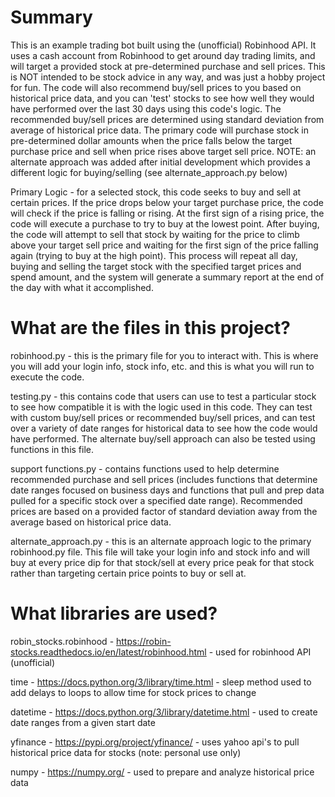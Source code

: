 # Summary
This is an example trading bot built using the (unofficial) Robinhood API.  It uses a cash account from Robinhood to get around day trading limits, and will target a provided stock at pre-determined purchase and sell prices.  This is NOT intended to be stock advice in any way, and was just a hobby project for fun.  The code will also recommend buy/sell prices to you based on historical price data, and you can 'test' stocks to see how well they would have performed over the last 30 days using this code's logic.  The recommended buy/sell prices are determined using standard deviation from average of historical price data.  The primary code will purchase stock in pre-determined dollar amounts when the price falls below the target purchase price and sell when price rises above target sell price.  NOTE: an alternate approach was added after initial development which provides a different logic for buying/selling (see alternate_approach.py below)

Primary Logic - for a selected stock, this code seeks to buy and sell at certain prices.  If the price drops below your target purchase price, the code will check if the price is falling or rising.  At the first sign of a rising price, the code will execute a purchase to try to buy at the lowest point.  After buying, the code will attempt to sell that stock by waiting for the price to climb above your target sell price and waiting for the first sign of the price falling again (trying to buy at the high point).  This process will repeat all day, buying and selling the target stock with the specified target prices and spend amount, and the system will generate a summary report at the end of the day with what it accomplished.


# What are the files in this project?
robinhood.py - this is the primary file for you to interact with.  This is where you will add your login info, stock info, etc. and this is what you will run to execute the code.  

testing.py - this contains code that users can use to test a particular stock to see how compatible it is with the logic used in this code.  They can test with custom buy/sell prices or recommended buy/sell prices, and can test over a variety of date ranges for historical data to see how the code would have performed.  The alternate buy/sell approach can also be tested using functions in this file.

support functions.py - contains functions used to help determine recommended purchase and sell prices (includes functions that determine date ranges focused on business days and functions that pull and prep data pulled for a specific stock over a specified date range).  Recommended prices are based on a provided factor of standard deviation away from the average based on historical price data.

alternate_approach.py - this is an alternate approach logic to the primary robinhood.py file.  This file will take your login info and stock info and will buy at every price dip for that stock/sell at every price peak for that stock rather than targeting certain price points to buy or sell at.


# What libraries are used?
robin_stocks.robinhood - https://robin-stocks.readthedocs.io/en/latest/robinhood.html - used for robinhood API (unofficial)

time - https://docs.python.org/3/library/time.html - sleep method used to add delays to loops to allow time for stock prices to change

datetime - https://docs.python.org/3/library/datetime.html - used to create date ranges from a given start date

yfinance - https://pypi.org/project/yfinance/ - uses yahoo api's to pull historical price data for stocks (note: personal use only)

numpy - https://numpy.org/ - used to prepare and analyze historical price data
